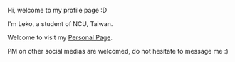 Hi, welcome to my profile page :D

I'm Leko, a student of NCU, Taiwan.

Welcome to visit my [Personal Page](https://leko.moe).

PM on other social medias are welcomed, do not hesitate to message me :)
